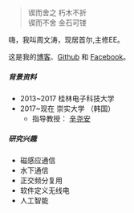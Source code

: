 > 锲而舍之 朽木不折  
> 锲而不舍 金石可镂

嗨，我叫周文涛，现居首尔,主修EE。

这是我的[博客](https://wentaozhou.cn)、[Github](http://github.com/) 和 [Facebook](https://www.facebook.com/zhouwentao612)。


##### 背景资料
- 2013~2017 桂林电子科技大学
- 2017~现在     崇实大学 （韩国）
  - 指导教授： [辛尧安](https://ieeexplore.ieee.org/author/37279496500)




##### 研究兴趣

- 磁感应通信
- 水下通信
- 正交频分复用
- 软件定义无线电
- 人工智能
